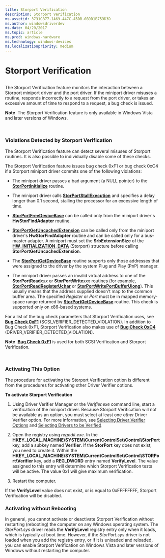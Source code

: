 ```yaml
---
title: Storport Verification
description: Storport Verification
ms.assetid: 3731C877-1A69-447C-A5DB-0BDD1B753D3D
ms.author: windowsdriverdev
ms.date: 04/20/2017
ms.topic: article
ms.prod: windows-hardware
ms.technology: windows-devices
ms.localizationpriority: medium
---
```


# Storport Verification


## <span id="ddk_storport_verification_tools"></span><span id="DDK_STORPORT_VERIFICATION_TOOLS"></span>


The Storport Verification feature monitors the interaction between a Storport miniport driver and the port driver. If the miniport driver misuses a routine, responds incorrectly to a request from the port driver, or takes an excessive amount of time to respond to a request, a bug check is issued.

**Note**  The Storport Verification feature is only available in Windows Vista and later versions of Windows.

 

### <span id="violations_detected_by_storport_verification"></span><span id="VIOLATIONS_DETECTED_BY_STORPORT_VERIFICATION"></span>Violations Detected by Storport Verification

The Storport Verification feature can detect several misuses of Storport routines. It is also possible to individually disable some of these checks.

The Storport Verification feature issues bug check 0xF1 or bug check 0xC4 if a Storport miniport driver commits one of the following violations:

-   The miniport driver passes a bad argument (a NULL pointer) to the [**StorPortInitialize**](https://msdn.microsoft.com/library/windows/hardware/ff567108) routine.

-   The miniport driver calls [**StorPortStallExecution**](https://msdn.microsoft.com/library/windows/hardware/ff567508) and specifies a delay longer than 0.1 second, stalling the processor for an excessive length of time.

-   [**StorPortFreeDeviceBase**](https://msdn.microsoft.com/library/windows/hardware/ff567061) can be called only from the miniport driver's **HwStorFindAdapter** routine.

-   [**StorPortGetUncachedExtension**](https://msdn.microsoft.com/library/windows/hardware/ff567103) can be called only from the miniport driver's **HwStorFindAdapter** routine and can be called only for a bus-master adapter. A miniport must set the **SrbExtensionSize** of the [**HW\_INITIALIZATION\_DATA**](https://msdn.microsoft.com/library/windows/hardware/ff557459) (Storport) structure before calling **StorPortGetUncachedExtension**.

-   The [**StorPortGetDeviceBase**](https://msdn.microsoft.com/library/windows/hardware/ff567080) routine supports only those addresses that were assigned to the driver by the system Plug and Play (PnP) manager.

-   The miniport driver passes an invalid virtual address to one of the **StorPortRead***xxx* or **StorPortWrite***xxx* routines (for example, [**StorPortReadRegisterUchar**](https://msdn.microsoft.com/library/windows/hardware/ff567483) or [**StorPortWritePortBufferUlong**](https://msdn.microsoft.com/library/windows/hardware/ff567517)). This usually means that the address supplied doesn't map to the common buffer area. The specified *Register* or *Port* must be in mapped memory-space range returned by [**StorPortGetDeviceBase**](https://msdn.microsoft.com/library/windows/hardware/ff567080) routine. This check is supported only on x86-based systems.

For a list of the bug check parameters that Storport Verification uses, see [**Bug Check 0xF1**](https://msdn.microsoft.com/library/windows/hardware/ff560365) (SCSI\_VERIFIER\_DETECTED\_VIOLATION). In addition to Bug Check 0xF1, Storport Verification also makes use of [**Bug Check 0xC4**](https://msdn.microsoft.com/library/windows/hardware/ff560187) (DRIVER\_VERIFIER\_DETECTED\_VIOLATION).

**Note**  [**Bug Check 0xF1**](https://msdn.microsoft.com/library/windows/hardware/ff560365) is used for both SCSI Verification and Storport Verification.

 

### <span id="activating_this_option"></span><span id="ACTIVATING_THIS_OPTION"></span>Activating This Option

The procedure for activating the Storport Verification option is different from the procedures for activating other Driver Verifier options.

**To activate Storport Verification**

1.  Using Driver Verifier Manager or the *Verifier.exe* command line, start a verification of the miniport driver. Because Storport Verification will not be available as an option, you must select at least one *other* Driver Verifier option. For more information, see [Selecting Driver Verifier Options](selecting-driver-verifier-options.md) and [Selecting Drivers to be Verified](selecting-drivers-to-be-verified.md).

2.  Open the registry using *regedit.exe*. In the **HKEY\_LOCAL\_MACHINE\\SYSTEM\\CurrentControlSet\\Control\\StorPort** key, add a subkey named **Verifier**. If the **StorPort** key does not exist, you need to create it. Within the **HKEY\_LOCAL\_MACHINE\\SYSTEM\\CurrentControlSet\\Control\\STORPort\\Verifier** key, add a **REG\_DWORD** entry named **VerifyLevel**. The value assigned to this entry will determine which Storport Verification tests will be active. The value 0x1 will give maximum verification.

3.  Restart the computer.

If the **VerifyLevel** value does not exist, or is equal to 0xFFFFFFFF, Storport Verification will be disabled.

### <span id="activating_without_rebooting"></span><span id="ACTIVATING_WITHOUT_REBOOTING"></span>Activating without Rebooting

In general, you cannot activate or deactivate Storport Verification without restarting (rebooting) the computer on any Windows operating system. The *StorPort.sys* driver reads the **VerifyLevel** registry entry only when it loads, which is typically at boot time. However, if the *StorPort.sys* driver is not loaded when you add the registry entry, or if it is unloaded and reloaded, you can enable Storport Verification on Windows Vista and later versions of Windows without restarting the computer.

 

 





